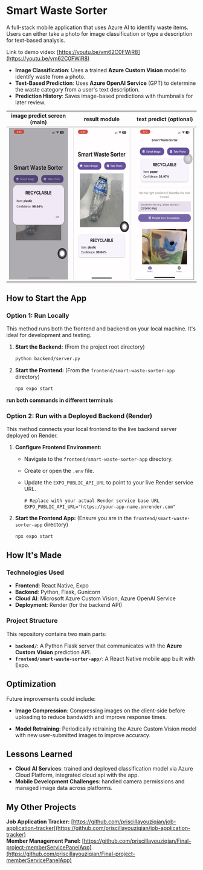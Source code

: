 # Smart Waste Sorter

A full-stack mobile application that uses Azure AI to identify waste items. Users can either take a photo for image classification or type a description for text-based analysis.

Link to demo video: [https://youtu.be/vm62C0FWiR8](https://youtu.be/vm62C0FWiR8)

-   **Image Classification**: Uses a trained **Azure Custom Vision** model to identify waste from a photo.
-   **Text-Based Prediction**: Uses **Azure OpenAI Service** (GPT) to determine the waste category from a user's text description.
-   **Prediction History**: Saves image-based predictions with thumbnails for later review.

image predict screen (main)           |  result module  |  text predict (optional)
:-------------------------:|:-------------------------:|:-------------------------:
<img src="./assets/IMG_3010.jpg" alt="Predict Screen" height="400"> | <img src="./assets/IMG_3008.jpg" alt="Result Module" height="400"> | <img src="./assets/IMG_3009.jpg" alt="Text Predict" height="400">

## How to Start the App

### Option 1: Run Locally

This method runs both the frontend and backend on your local machine. It's ideal for development and testing.

1.  **Start the Backend:**
    (From the project root directory)

    ```bash
    python backend/server.py
    ```

2.  **Start the Frontend:**
    (From the `frontend/smart-waste-sorter-app` directory)

    ```bash
    npx expo start
    ```

**run both commands in different terminals**

### Option 2: Run with a Deployed Backend (Render)

This method connects your local frontend to the live backend server deployed on Render.

1.  **Configure Frontend Environment:**
    -   Navigate to the `frontend/smart-waste-sorter-app` directory.
    -   Create or open the `.env` file.
    -   Update the `EXPO_PUBLIC_API_URL` to point to your live Render service URL.

        ```
        # Replace with your actual Render service base URL
        EXPO_PUBLIC_API_URL="https://your-app-name.onrender.com"
        ```

2.  **Start the Frontend App:**
    (Ensure you are in the `frontend/smart-waste-sorter-app` directory)

    ```bash
    npx expo start
    ```

## How It's Made

### Technologies Used

-   **Frontend**: React Native, Expo
-   **Backend**: Python, Flask, Gunicorn
-   **Cloud AI**: Microsoft Azure Custom Vision, Azure OpenAI Service
-   **Deployment**: Render (for the backend API)

### Project Structure

This repository contains two main parts:

-   **`backend/`**: A Python Flask server that communicates with the **Azure Custom Vision** prediction API.
-   **`frontend/smart-waste-sorter-app/`**: A React Native mobile app built with Expo.

## Optimization

Future improvements could include:
-   **Image Compression**: Compressing images on the client-side before uploading to reduce bandwidth and improve response times.

-   **Model Retraining**: Periodically retraining the Azure Custom Vision model with new user-submitted images to improve accuracy.

## Lessons Learned

-   **Cloud AI Services**: trained and deployed classification model via Azure Cloud Platform, integrated cloud api with the app.
-   **Mobile Development Challenges**: handled camera permissions and managed image data across platforms.

## My Other Projects

**Job Application Tracker:** [https://github.com/priscillayouziqian/job-application-tracker](https://github.com/priscillayouziqian/job-application-tracker) <br>
**Member Management Panel:** [https://github.com/priscillayouziqian/Final-project-memberServicePanelApp](https://github.com/priscillayouziqian/Final-project-memberServicePanelApp) <br>
